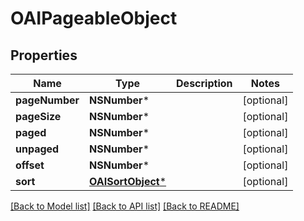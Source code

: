 # OAIPageableObject

## Properties
Name | Type | Description | Notes
------------ | ------------- | ------------- | -------------
**pageNumber** | **NSNumber*** |  | [optional] 
**pageSize** | **NSNumber*** |  | [optional] 
**paged** | **NSNumber*** |  | [optional] 
**unpaged** | **NSNumber*** |  | [optional] 
**offset** | **NSNumber*** |  | [optional] 
**sort** | [**OAISortObject***](OAISortObject) |  | [optional] 

[[Back to Model list]](../README#documentation-for-models) [[Back to API list]](../README#documentation-for-api-endpoints) [[Back to README]](../README)


